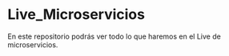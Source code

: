 # Live_Microservicios
En este repositorio podrás ver todo lo que haremos en el Live de microservicios.
